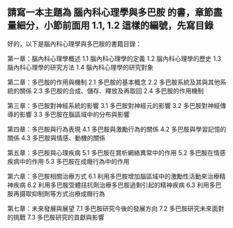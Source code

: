 ## 請寫一本主題為 腦內科心理學與多巴胺 的書，章節盡量細分，小節前面用 1.1, 1.2 這樣的編號，先寫目錄

好的，以下是腦內科心理學與多巴胺的書籍目錄：

第一章：腦內科心理學概述
1.1  腦內科心理學的定義
1.2  腦內科心理學的歷史
1.3  腦內科心理學的研究方法
1.4  腦內科心理學的研究對象

第二章：多巴胺的作用與機制
2.1  多巴胺的基本概念
2.2  多巴胺系統及其與其他系統的關係
2.3  多巴胺的合成、儲存、釋放及再取回
2.4  多巴胺的作用機制

第三章：多巴胺對神經系統的影響
3.1  多巴胺對神經元的影響
3.2  多巴胺對神經傳導的影響
3.3  多巴胺在腦區域中的分布與影響

第四章：多巴胺與行為表現
4.1  多巴胺與激勵行為的關係
4.2  多巴胺與學習記憶的關係
4.3  多巴胺與情感、動機的關係

第五章：多巴胺與心理疾病
5.1  多巴胺在賞析網絡異常中的作用
5.2  多巴胺在情感疾病中的作用
5.3  多巴胺在成癮行為中的作用

第六章：多巴胺相關治療方式
6.1  利用多巴胺增加腦區域中的激勵性活動來治療精神疾病
6.2  利用多巴胺受體拮抗劑治療多巴胺過剩引起的精神疾病
6.3  利用多巴胺再摄取抑制劑等方式治療成癮行為

第七章：未來發展與展望
7.1  多巴胺研究今後的發展方向
7.2  多巴胺研究未來面對的挑戰
7.3  多巴胺研究的貢獻與影響